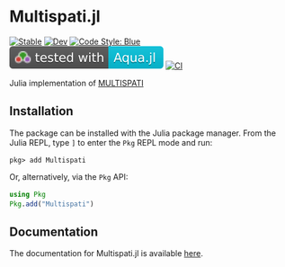 # Multispati.jl

[![Stable](https://img.shields.io/badge/docs-stable-blue.svg)](https://niklasmueboe.github.io/Multispati.jl/stable)
[![Dev](https://img.shields.io/badge/docs-dev-blue.svg)](https://niklasmueboe.github.io/Multispati.jl/dev)
[![Code Style: Blue](https://img.shields.io/badge/code%20style-blue-4495d1.svg)](https://github.com/invenia/BlueStyle)
[![Aqua QA](https://raw.githubusercontent.com/JuliaTesting/Aqua.jl/master/badge.svg)](https://github.com/JuliaTesting/Aqua.jl)
[![CI](https://github.com/niklasmueboe/Multispati.jl/workflows/CI/badge.svg)](https://github.com/niklasmueboe/Multispati.jl/actions?query=workflows:CI)

Julia implementation of [MULTISPATI](https://doi.org/10.3170/2007-8-18312)

## Installation

The package can be installed with the Julia package manager.
From the Julia REPL, type `]` to enter the `Pkg` REPL mode and run:

```
pkg> add Multispati
```

Or, alternatively, via the `Pkg` API:

```julia
using Pkg
Pkg.add("Multispati")
```

## Documentation

The documentation for Multispati.jl is available [here](https://niklasmueboe.github.io/Multispati.jl/).
